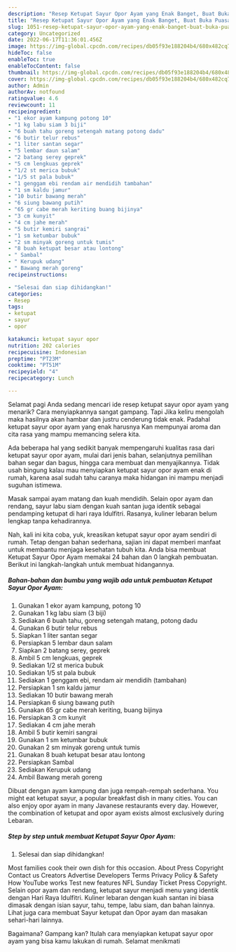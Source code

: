 ```yaml
---
description: "Resep Ketupat Sayur Opor Ayam yang Enak Banget, Buat Buka Puasa}"
title: "Resep Ketupat Sayur Opor Ayam yang Enak Banget, Buat Buka Puasa}"
slug: 1051-resep-ketupat-sayur-opor-ayam-yang-enak-banget-buat-buka-puasa
category: Uncategorized
date: 2022-06-17T11:36:01.456Z
image: https://img-global.cpcdn.com/recipes/db05f93e188204b4/680x482cq70/ketupat-sayur-opor-ayam-foto-resep-utama.jpg
hideToc: false
enableToc: true
enableTocContent: false
thumbnail: https://img-global.cpcdn.com/recipes/db05f93e188204b4/680x482cq70/ketupat-sayur-opor-ayam-foto-resep-utama.jpg
cover: https://img-global.cpcdn.com/recipes/db05f93e188204b4/680x482cq70/ketupat-sayur-opor-ayam-foto-resep-utama.jpg
author: Admin
authorAv: notfound
ratingvalue: 4.6
reviewcount: 11
recipeingredient:
- "1 ekor ayam kampung potong 10"
- "1 kg labu siam 3 biji"
- "6 buah tahu goreng setengah matang potong dadu"
- "6 butir telur rebus"
- "1 liter santan segar"
- "5 lembar daun salam"
- "2 batang serey geprek"
- "5 cm lengkuas geprek"
- "1/2 st merica bubuk"
- "1/5 st pala bubuk"
- "1 genggam ebi rendam air mendidih tambahan"
- "1 sm kaldu jamur"
- "10 butir bawang merah"
- "6 siung bawang putih"
- "65 gr cabe merah keriting buang bijinya"
- "3 cm kunyit"
- "4 cm jahe merah"
- "5 butir kemiri sangrai"
- "1 sm ketumbar bubuk"
- "2 sm minyak goreng untuk tumis"
- "8 buah ketupat besar atau lontong"
- " Sambal"
- " Kerupuk udang"
- " Bawang merah goreng"
recipeinstructions:

- "Selesai dan siap dihidangkan!"
categories:
- Resep
tags:
- ketupat
- sayur
- opor

katakunci: ketupat sayur opor 
nutrition: 202 calories
recipecuisine: Indonesian
preptime: "PT23M"
cooktime: "PT51M"
recipeyield: "4"
recipecategory: Lunch

---
```



Selamat pagi Anda sedang mencari ide resep ketupat sayur opor ayam yang menarik? Cara menyiapkannya sangat gampang. Tapi Jika keliru mengolah maka hasilnya akan hambar dan justru cenderung tidak enak. Padahal ketupat sayur opor ayam yang enak harusnya Kan mempunyai aroma dan cita rasa yang mampu memancing selera kita.


Ada beberapa hal yang sedikit banyak mempengaruhi kualitas rasa dari ketupat sayur opor ayam, mulai dari jenis bahan, selanjutnya pemilihan bahan segar dan bagus, hingga cara membuat dan menyajikannya. Tidak usah bingung kalau mau menyiapkan ketupat sayur opor ayam enak di rumah, karena asal sudah tahu caranya maka hidangan ini mampu menjadi suguhan istimewa.

Masak sampai ayam matang dan kuah mendidih. Selain opor ayam dan rendang, sayur labu siam dengan kuah santan juga identik sebagai pendamping ketupat di hari raya Idulfitri. Rasanya, kuliner lebaran belum lengkap tanpa kehadirannya.


Nah, kali ini kita coba, yuk, kreasikan ketupat sayur opor ayam sendiri di rumah. Tetap dengan bahan sederhana, sajian ini dapat memberi manfaat untuk membantu menjaga kesehatan tubuh kita. Anda bisa membuat Ketupat Sayur Opor Ayam memakai 24 bahan dan 0 langkah pembuatan. Berikut ini langkah-langkah untuk membuat hidangannya.

<!--inarticleads1-->

##### Bahan-bahan dan bumbu yang wajib ada untuk pembuatan Ketupat Sayur Opor Ayam:

1. Gunakan 1 ekor ayam kampung, potong 10
1. Gunakan 1 kg labu siam (3 biji)
1. Sediakan 6 buah tahu, goreng setengah matang, potong dadu
1. Gunakan 6 butir telur rebus
1. Siapkan 1 liter santan segar
1. Persiapkan 5 lembar daun salam
1. Siapkan 2 batang serey, geprek
1. Ambil 5 cm lengkuas, geprek
1. Sediakan 1/2 st merica bubuk
1. Sediakan 1/5 st pala bubuk
1. Sediakan 1 genggam ebi, rendam air mendidih (tambahan)
1. Persiapkan 1 sm kaldu jamur
1. Sediakan 10 butir bawang merah
1. Persiapkan 6 siung bawang putih
1. Gunakan 65 gr cabe merah keriting, buang bijinya
1. Persiapkan 3 cm kunyit
1. Sediakan 4 cm jahe merah
1. Ambil 5 butir kemiri sangrai
1. Gunakan 1 sm ketumbar bubuk
1. Gunakan 2 sm minyak goreng untuk tumis
1. Gunakan 8 buah ketupat besar atau lontong
1. Persiapkan  Sambal
1. Sediakan  Kerupuk udang
1. Ambil  Bawang merah goreng


Dibuat dengan ayam kampung dan juga rempah-rempah sederhana. You might eat ketupat sayur, a popular breakfast dish in many cities. You can also enjoy opor ayam in many Javanese restaurants every day. However, the combination of ketupat and opor ayam exists almost exclusively during Lebaran. 

<!--inarticleads2-->

##### Step by step untuk membuat Ketupat Sayur Opor Ayam:


1. Selesai dan siap dihidangkan!

Most families cook their own dish for this occasion. About Press Copyright Contact us Creators Advertise Developers Terms Privacy Policy &amp; Safety How YouTube works Test new features NFL Sunday Ticket Press Copyright. Selain opor ayam dan rendang, ketupat sayur menjadi menu yang identik dengan Hari Raya Idulfitri. Kuliner lebaran dengan kuah santan ini biasa dimasak dengan isian sayur, tahu, tempe, labu siam, dan bahan lainnya. Lihat juga cara membuat Sayur ketupat dan Opor ayam dan masakan sehari-hari lainnya. 

Bagaimana? Gampang kan? Itulah cara menyiapkan ketupat sayur opor ayam yang bisa kamu lakukan di rumah. Selamat menikmati
